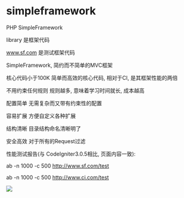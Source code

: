 # simpleframework
PHP SimpleFramework 

library 是框架代码

www.sf.com 是测试框架代码

SimpleFramework, 简约而不简单的MVC框架
	
核心代码小于100K
	简单而高效的核心代码, 相对于CI, 是其框架性能的两倍
	
不用约束任何规则
	规则越多, 意味着学习时间就长, 成本越高
	
配置简单
	无需复杂而又带有约束性的配置
	
容易扩展
	方便自定义各种扩展
	
结构清晰
	目录结构命名清晰明了
	
安全高效
	对于所有的Request过滤


性能测试报告(与 CodeIgniter3.0.5相比, 页面内容一致):

ab -n 1000 -c 500 http://www.sf.com/test

ab -n 1000 -c 500 http://www.ci.com/test

![](http://static.oschina.net/uploads/space/2016/0613/112610_RkjF_1397876.png)